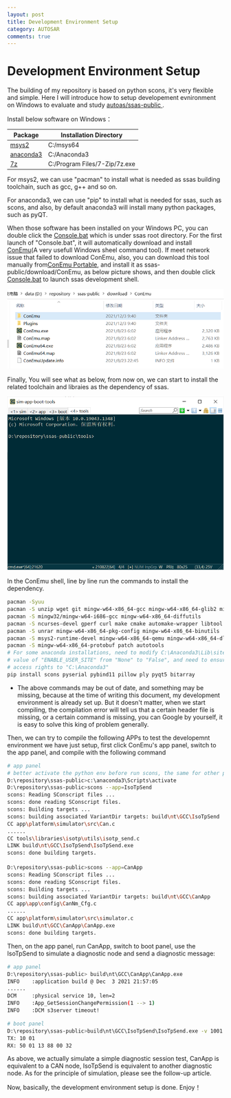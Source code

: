 ```yaml
---
layout: post
title: Development Environment Setup
category: AUTOSAR
comments: true
---
```


# Development Environment Setup


The building of my repository is based on python scons, it's very flexible and simple. Here I will introduce how to setup developement evnironment on Windows to evaluate and study [autoas/ssas-public ](https://github.com/autoas/ssas-public).

Install below software on Windows：


| Package                                  | Installation Directory |
| ---------------------------------------- | ----------- |
| [msys2]([MSYS2](https://www.msys2.org/)) | C:/msys64 |
| [anaconda3](https://www.anaconda.com/)   | C:/Anaconda3 |
|  [7z](https://sparanoid.com/lab/7z/)     | C:/Program Files/7-Zip/7z.exe |

For msys2, we can use "pacman" to install what is needed as ssas building toolchain, such as gcc, g++ and so on.

For anaconda3, we can use "pip" to install what is needed for ssas, such as scons, and also, by default anaconda3 will install many python packages, such as pyQT.

When those software has been installed on your Windows PC, you can double click the [Console.bat](https://github.com/autoas/ssas-public/blob/master/Console.bat) which is under ssas root directory. For the first launch of "Console.bat", it will automatically download and install [ConEmu](https://conemu.github.io/)(A very usefull Windows sheel command tool). If meet network issue that failed to download ConEmu, also, you can download this tool manually from[ConEmu Portable](https://www.fosshub.com/ConEmu.html), and install it as ssas-public/download/ConEmu, as below picture shows, and then double click [Console.bat](https://github.com/autoas/ssas-public/blob/master/Console.bat) to launch ssas development shell.

![ConEum Install](../images/conemu-install.png)

Finally, You will see what as below, from now on, we can start to install the related toolchain and libraies as the dependency of ssas.

![conemu-terminal](../images/conemu-terminal.png)

In the ConEmu shell, line by line run the commands to install the dependency.

```sh
pacman -Syuu
pacman -S unzip wget git mingw-w64-x86_64-gcc mingw-w64-x86_64-glib2 mingw-w64-x86_64-gtk3
pacman -S mingw32/mingw-w64-i686-gcc mingw-w64-x86_64-diffutils
pacman -S ncurses-devel gperf curl make cmake automake-wrapper libtool
pacman -S unrar mingw-w64-x86_64-pkg-config mingw-w64-x86_64-binutils
pacman -S msys2-runtime-devel mingw-w64-x86_64-qemu mingw-w64-x86_64-dlfcn
pacman -S mingw-w64-x86_64-protobuf patch autotools
# For some anaconda installations, need to modify C:\Anaconda3\Lib\site.py to change the
# value of "ENABLE_USER_SITE" from "None" to "False", and need to ensure the user has full
# access rights to "C:\Anaconda3"
pip install scons pyserial pybind11 pillow ply pyqt5 bitarray
```

* The above commands may be out of date, and something may be missing, because at the time of writing this document, my development environment is already set up. But it doesn't matter, when we start compiling, the compilation error will tell us that a certain header file is missing, or a certain command is missing, you can Google by yourself, it is easy to solve this king of problem generally.

Then, we can try to compile the following APPs to test the developemnt environment we have just setup, first click ConEmu's app panel, switch to the app panel, and compile with the following command

```sh
# app panel
# better activate the python env before run scons, the same for other panels
D:\repository\ssas-public>c:\anaconda3\Scripts\activate
D:\repository\ssas-public>scons --app=IsoTpSend
scons: Reading SConscript files ...
scons: done reading SConscript files.
scons: Building targets ...
scons: building associated VariantDir targets: build\nt\GCC\IsoTpSend
CC app\platform\simulator\src\Can.c
......
CC tools\libraries\isotp\utils\isotp_send.c
LINK build\nt\GCC\IsoTpSend\IsoTpSend.exe
scons: done building targets.

D:\repository\ssas-public>scons --app=CanApp
scons: Reading SConscript files ...
scons: done reading SConscript files.
scons: Building targets ...
scons: building associated VariantDir targets: build\nt\GCC\CanApp
CC app\app\config\CanNm_Cfg.c
......
CC app\platform\simulator\src\simulator.c
LINK build\nt\GCC\CanApp\CanApp.exe
scons: done building targets.
```

Then, on the app panel, run CanApp, switch to boot panel, use the IsoTpSend to simulate a diagnostic node and send a diagnostic message:

```sh
# app panel
D:\repository\ssas-public> build\nt\GCC\CanApp\CanApp.exe
INFO    :application build @ Dec  3 2021 21:57:05
......
DCM     :physical service 10, len=2
INFO    :App_GetSessionChangePermission(1 --> 1)
INFO    :DCM s3server timeout!
```
```sh
# boot panel
D:\repository\ssas-public>build\nt\GCC\IsoTpSend\IsoTpSend.exe -v 1001
TX: 10 01
RX: 50 01 13 88 00 32
```

As above, we actually simulate a simple diagnostic session test, CanApp is equivalent to a CAN node, IsoTpSend is equivalent to another diagnostic node. As for the principle of simulation, please see the follow-up article.

Now, basically, the development environment setup is done. Enjoy！
